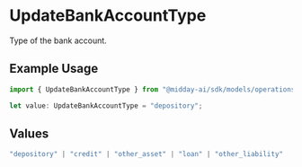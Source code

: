 # UpdateBankAccountType

Type of the bank account.

## Example Usage

```typescript
import { UpdateBankAccountType } from "@midday-ai/sdk/models/operations";

let value: UpdateBankAccountType = "depository";
```

## Values

```typescript
"depository" | "credit" | "other_asset" | "loan" | "other_liability"
```
